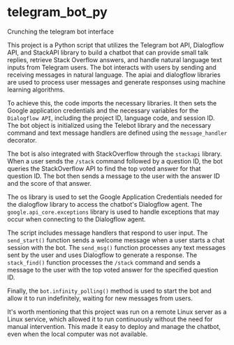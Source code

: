 # telegram_bot_py
Crunching the telegram bot interface

This project is a Python script that utilizes the Telegram bot API, Dialogflow API, and StackAPI library to build a chatbot that can provide small talk replies, retrieve Stack Overflow answers, and handle natural language text inputs from Telegram users. The bot interacts with users by sending and receiving messages in natural language. The apiai and dialogflow libraries are used to process user messages and generate responses using machine learning algorithms.

To achieve this, the code imports the necessary libraries. It then sets the Google application credentials and the necessary variables for the ```Dialogflow API```, including the project ID, language code, and session ID. The bot object is initialized using the Telebot library and the necessary command and text message handlers are defined using the ```message_handler``` decorator.

The bot is also integrated with StackOverflow through the ```stackapi``` library. When a user sends the ```/stack``` command followed by a question ID, the bot queries the StackOverflow API to find the top voted answer for that question ID. The bot then sends a message to the user with the answer ID and the score of that answer.

The os library is used to set the Google Application Credentials needed for the dialogflow library to access the chatbot's Dialogflow agent. The ```google.api_core.exceptions``` library is used to handle exceptions that may occur when connecting to the Dialogflow agent.

The script includes message handlers that respond to user input. The ```send_start()``` function sends a welcome message when a user starts a chat session with the bot. The ```send_msg()``` function processes any text messages sent by the user and uses Dialogflow to generate a response. The ```stack_find()``` function processes the ```/stack``` command and sends a message to the user with the top voted answer for the specified question ID.

Finally, the ```bot.infinity_polling()``` method is used to start the bot and allow it to run indefinitely, waiting for new messages from users.

It's worth mentioning that this project was run on a remote Linux server as a Linux service, which allowed it to run continuously without the need for manual intervention. This made it easy to deploy and manage the chatbot, even when the local computer was not available.
